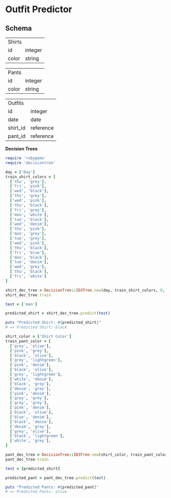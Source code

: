 # Outfit Predictor

## Schema

<table>
  <tr>
    <td colspan="2">Shirts</td>
  </tr>
  <tr>
    <td>id</td>
    <td>integer</td>
  </tr>
  <tr>
    <td>color</td>
    <td>string</td>
  </tr>
</table>

<table>
  <tr>
    <td colspan="2">Pants</td>
  </tr>
  <tr>
    <td>id</td>
    <td>integer</td>
  </tr>
  <tr>
    <td>color</td>
    <td>string</td>
  </tr>
</table>

<table>
  <tr>
    <td colspan="2">Outfits</td>
  </tr>
  <tr>
    <td>id</td>
    <td>integer</td>
  </tr>
  <tr>
    <td>date</td>
    <td>date</td>
  </tr>
  <tr>
    <td>shirt_id</td>
    <td>reference</td>
  </tr>
  <tr>
    <td>pant_id</td>
    <td>reference</td>
  </tr>
</table>

__Decision Trees__

```ruby
require 'rubygems'
require 'decisiontree'

day = ['Day']
train_shirt_colors = [
  ['thu', 'grey'],
  ['fri', 'pink'],
  ['wed', 'black'],
  ['thu', 'grey'],
  ['wed', 'pink'],
  ['thu', 'black'],
  ['fri', 'grey'],
  ['mon', 'white'],
  ['tue', 'black'],
  ['wed', 'denim'],
  ['thu', 'pink'],
  ['mon', 'grey'],
  ['tue', 'grey'],
  ['wed', 'pink'],
  ['thu', 'black'],
  ['fri', 'blue'],
  ['mon', 'black'],
  ['tue', 'denim'],
  ['wed', 'grey'],
  ['thu', 'black'],
  ['fri', 'white']
]

shirt_dec_tree = DecisionTree::ID3Tree.new(day, train_shirt_colors, 0, :discrete)
shirt_dec_tree.train

test = ['mon']

predicted_shirt = shirt_dec_tree.predict(test)

puts "Predicted Shirt: #{predicted_shirt}"
# => Predicted Shirt: black

shirt_color = ['Shirt Color']
train_pant_color = [
  ['grey', 'olive'],
  ['pink', 'grey'],
  ['black', 'olive'],
  ['grey', 'lightgreen'],
  ['pink', 'denim'],
  ['black', 'olive'],
  ['grey', 'lightgreen'],
  ['white', 'denim'],
  ['black', 'grey'],
  ['denim', 'grey'],
  ['pink', 'denim'],
  ['grey', 'grey'],
  ['grey', 'grey'],
  ['pink', 'denim'],
  ['black', 'olive'],
  ['blue', 'denim'],
  ['black', 'denim'],
  ['denim', 'grey'],
  ['grey', 'olive'],
  ['black', 'lightgreen'],
  ['white', 'grey'],
]

pant_dec_tree = DecisionTree::ID3Tree.new(shirt_color, train_pant_color, 0, :discrete)
pant_dec_tree.train

test = [predicted_shirt]

predicted_pant = pant_dec_tree.predict(test)

puts "Predicted Pants: #{predicted_pant}"
# => Predicted Pants: olive
```


